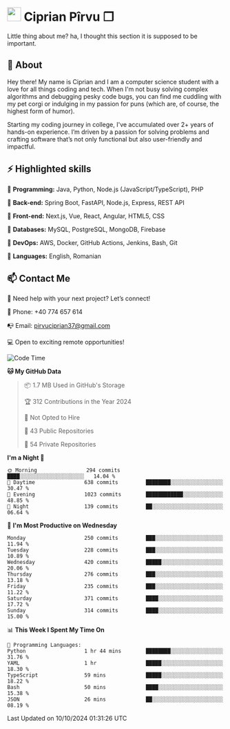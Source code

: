 # <img height="32px" src="https://user-images.githubusercontent.com/74038190/216122041-518ac897-8d92-4c6b-9b3f-ca01dcaf38ee.png"> Ciprian Pîrvu ❐ </h1>

Little thing about me? ha, I thought this section it is supposed to be important.

## 🧐 About

Hey there! My name is Ciprian and I am a computer science student with a love for all things coding and tech. When I'm not busy solving complex algorithms and debugging pesky code bugs, you can find me cuddling with my pet corgi or indulging in my passion for puns (which are, of course, the highest form of humor).

Starting my coding journey in college, I've accumulated over 2+ years of hands-on experience. I’m driven by a passion for solving problems and crafting software that’s not only functional but also user-friendly and impactful.


## ⚡ Highlighted skills

🎯 **Programming:** Java, Python, Node.js (JavaScript/TypeScript), PHP

🎯 **Back-end:** Spring Boot, FastAPI, Node.js, Express, REST API

🎯 **Front-end:** Next.js, Vue, React, Angular, HTML5, CSS

🎯 **Databases:** MySQL, PostgreSQL, MongoDB, Firebase

🎯 **DevOps:** AWS, Docker, GitHub Actions, Jenkins, Bash, Git

🎯 **Languages:** English, Romanian



## 📫 Contact Me

🤝 Need help with your next project? Let’s connect!

📱 Phone: +40 774 657 614

📭 Email: pirvuciprian37@gmail.com


💻 Open to exciting remote opportunities!

<!--START_SECTION:waka-->
![Code Time](http://img.shields.io/badge/Code%20Time-2%2C146%20hrs%2051%20mins-blue)

**🐱 My GitHub Data** 

> 📦 1.7 MB Used in GitHub's Storage 
 > 
> 🏆 312 Contributions in the Year 2024
 > 
> 🚫 Not Opted to Hire
 > 
> 📜 43 Public Repositories 
 > 
> 🔑 54 Private Repositories 
 > 
**I'm a Night 🦉** 

```text
🌞 Morning                294 commits         ████░░░░░░░░░░░░░░░░░░░░░   14.04 % 
🌆 Daytime                638 commits         ████████░░░░░░░░░░░░░░░░░   30.47 % 
🌃 Evening                1023 commits        ████████████░░░░░░░░░░░░░   48.85 % 
🌙 Night                  139 commits         ██░░░░░░░░░░░░░░░░░░░░░░░   06.64 % 
```
📅 **I'm Most Productive on Wednesday** 

```text
Monday                   250 commits         ███░░░░░░░░░░░░░░░░░░░░░░   11.94 % 
Tuesday                  228 commits         ███░░░░░░░░░░░░░░░░░░░░░░   10.89 % 
Wednesday                420 commits         █████░░░░░░░░░░░░░░░░░░░░   20.06 % 
Thursday                 276 commits         ███░░░░░░░░░░░░░░░░░░░░░░   13.18 % 
Friday                   235 commits         ███░░░░░░░░░░░░░░░░░░░░░░   11.22 % 
Saturday                 371 commits         ████░░░░░░░░░░░░░░░░░░░░░   17.72 % 
Sunday                   314 commits         ████░░░░░░░░░░░░░░░░░░░░░   15.00 % 
```


📊 **This Week I Spent My Time On** 

```text
💬 Programming Languages: 
Python                   1 hr 44 mins        ████████░░░░░░░░░░░░░░░░░   31.76 % 
YAML                     1 hr                █████░░░░░░░░░░░░░░░░░░░░   18.30 % 
TypeScript               59 mins             █████░░░░░░░░░░░░░░░░░░░░   18.22 % 
Bash                     50 mins             ████░░░░░░░░░░░░░░░░░░░░░   15.38 % 
JSON                     26 mins             ██░░░░░░░░░░░░░░░░░░░░░░░   08.19 % 
```


 Last Updated on 10/10/2024 01:31:26 UTC
<!--END_SECTION:waka-->

